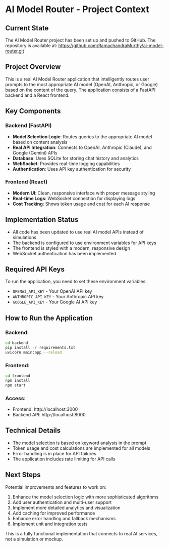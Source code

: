 # AI Model Router - Project Context

## Current State
The AI Model Router project has been set up and pushed to GitHub. The repository is available at: https://github.com/RamachandraMurthy/ai-model-router.git

## Project Overview
This is a real AI Model Router application that intelligently routes user prompts to the most appropriate AI model (OpenAI, Anthropic, or Google) based on the content of the query. The application consists of a FastAPI backend and a React frontend.

## Key Components

### Backend (FastAPI)
- **Model Selection Logic**: Routes queries to the appropriate AI model based on content analysis
- **Real API Integration**: Connects to OpenAI, Anthropic (Claude), and Google (Gemini) APIs
- **Database**: Uses SQLite for storing chat history and analytics
- **WebSocket**: Provides real-time logging capabilities
- **Authentication**: Uses API key authentication for security

### Frontend (React)
- **Modern UI**: Clean, responsive interface with proper message styling
- **Real-time Logs**: WebSocket connection for displaying logs
- **Cost Tracking**: Shows token usage and cost for each AI response

## Implementation Status
- All code has been updated to use real AI model APIs instead of simulations
- The backend is configured to use environment variables for API keys
- The frontend is styled with a modern, responsive design
- WebSocket authentication has been implemented

## Required API Keys
To run the application, you need to set these environment variables:
- `OPENAI_API_KEY` - Your OpenAI API key
- `ANTHROPIC_API_KEY` - Your Anthropic API key
- `GOOGLE_API_KEY` - Your Google AI API key

## How to Run the Application
### Backend:
```bash
cd backend
pip install -r requirements.txt
uvicorn main:app --reload
```

### Frontend:
```bash
cd frontend
npm install
npm start
```

### Access:
- Frontend: http://localhost:3000
- Backend API: http://localhost:8000

## Technical Details
- The model selection is based on keyword analysis in the prompt
- Token usage and cost calculations are implemented for all models
- Error handling is in place for API failures
- The application includes rate limiting for API calls

## Next Steps
Potential improvements and features to work on:
1. Enhance the model selection logic with more sophisticated algorithms
2. Add user authentication and multi-user support
3. Implement more detailed analytics and visualization
4. Add caching for improved performance
5. Enhance error handling and fallback mechanisms
6. Implement unit and integration tests

This is a fully functional implementation that connects to real AI services, not a simulation or mockup. 